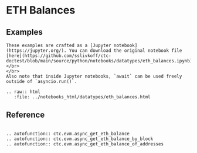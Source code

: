 
# ETH Balances

## Examples

```{admonition} Note
These examples are crafted as a [Jupyter notebook](https://jupyter.org/). You can download the original notebook file [here](https://github.com/sslivkoff/ctc-doctest/blob/main/source/python/notebooks/datatypes/eth_balances.ipynb).
</br>
</br>
Also note that inside Jupyter notebooks, `await` can be used freely outside of `asyncio.run()`.
```

```{eval-rst}
.. raw:: html
   :file: ../notebooks_html/datatypes/eth_balances.html
```

## Reference
```{eval-rst}

.. autofunction:: ctc.evm.async_get_eth_balance
.. autofunction:: ctc.evm.async_get_eth_balance_by_block
.. autofunction:: ctc.evm.async_get_eth_balance_of_addresses
```

